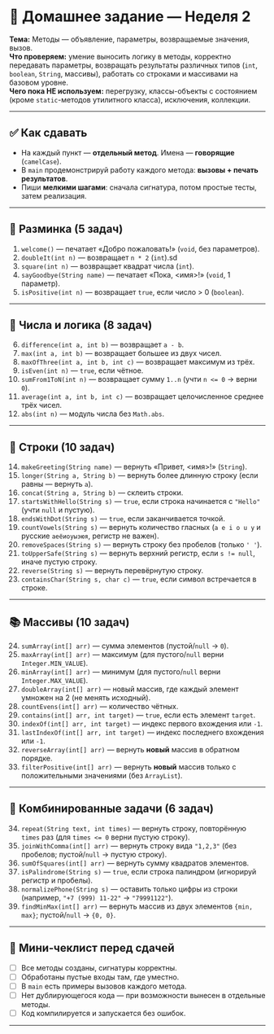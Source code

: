 # 🧪 Домашнее задание — Неделя 2

**Тема:** Методы — объявление, параметры, возвращаемые значения, вызов.  
**Что проверяем:** умение выносить логику в методы, корректно передавать параметры, возвращать результаты различных типов (`int`, `boolean`, `String`, массивы), работать со строками и массивами на базовом уровне.  
**Чего пока НЕ используем:** перегрузку, классы-объекты с состоянием (кроме `static`-методов утилитного класса), исключения, коллекции.

---

## ✅ Как сдавать

- На каждый пункт — **отдельный метод**. Имена — **говорящие** (`camelCase`).
- В `main` продемонстрируй работу каждого метода: **вызовы + печать результатов**.
- Пиши **мелкими шагами**: сначала сигнатура, потом простые тесты, затем реализация.

---

## 🎯 Разминка (5 задач)

1. `welcome()` — печатает «Добро пожаловать!» (`void`, без параметров).
2. `doubleIt(int n)` — возвращает `n * 2` (`int`).sd
3. `square(int n)` — возвращает квадрат числа (`int`).
4. `sayGoodbye(String name)` — печатает «Пока, <имя>!» (`void`, 1 параметр).
5. `isPositive(int n)` — возвращает `true`, если число > 0 (`boolean`).

---

## 🔢 Числа и логика (8 задач)

6. `difference(int a, int b)` — возвращает `a - b`.
7. `max(int a, int b)` — возвращает большее из двух чисел.
8. `maxOfThree(int a, int b, int c)` — возвращает максимум из трёх.
9. `isEven(int n)` — `true`, если чётное.
10. `sumFrom1ToN(int n)` — возвращает сумму `1..n` (учти `n <= 0` → верни `0`).
11. `average(int a, int b, int c)` — возвращает целочисленное среднее трёх чисел.
12. `abs(int n)` — модуль числа без `Math.abs`.

---

## 🧵 Строки (10 задач)

14. `makeGreeting(String name)` — вернуть «Привет, <имя>!» (`String`).
15. `longer(String a, String b)` — вернуть более длинную строку (если равны — вернуть `a`).
16. `concat(String a, String b)` — склеить строки.
17. `startsWithHello(String s)` — `true`, если строка начинается с `"Hello"` (учти `null` и пустую).
18. `endsWithDot(String s)` — `true`, если заканчивается точкой.
19. `countVowels(String s)` — вернуть количество гласных (`a e i o u y` и русские `аеёиоуыэюя`, регистр не важен).
20. `removeSpaces(String s)` — вернуть строку без пробелов (только `' '`).
21. `toUpperSafe(String s)` — вернуть верхний регистр, если `s != null`, иначе пустую строку.
22. `reverse(String s)` — вернуть перевёрнутую строку.
23. `containsChar(String s, char c)` — `true`, если символ встречается в строке.

---

## 📚 Массивы (10 задач)

24. `sumArray(int[] arr)` — сумма элементов (пустой/`null` → `0`).
25. `maxArray(int[] arr)` — максимум (для пустого/`null` верни `Integer.MIN_VALUE`).
26. `minArray(int[] arr)` — минимум (для пустого/`null` верни `Integer.MAX_VALUE`).
27. `doubleArray(int[] arr)` — новый массив, где каждый элемент умножен на 2 (не менять исходный).
28. `countEvens(int[] arr)` — количество чётных.
29. `contains(int[] arr, int target)` — `true`, если есть элемент `target`.
30. `indexOf(int[] arr, int target)` — индекс первого вхождения или `-1`.
31. `lastIndexOf(int[] arr, int target)` — индекс последнего вхождения или `-1`.
32. `reverseArray(int[] arr)` — вернуть **новый** массив в обратном порядке.
33. `filterPositive(int[] arr)` — вернуть **новый** массив только с положительными значениями (без `ArrayList`).

---

## 🧩 Комбинированные задачи (6 задач)

34. `repeat(String text, int times)` — вернуть строку, повторённую `times` раз (для `times <= 0` верни пустую строку).
35. `joinWithComma(int[] arr)` — вернуть строку вида `"1,2,3"` (без пробелов; пустой/`null` → пустую строку).
36. `sumOfSquares(int[] arr)` — вернуть сумму квадратов элементов.
37. `isPalindrome(String s)` — `true`, если строка палиндром (игнорируй регистр и пробелы).
38. `normalizePhone(String s)` — оставить только цифры из строки (например, `"+7 (999) 11-22"` → `"79991122"`).
39. `findMinMax(int[] arr)` — вернуть массив из двух элементов `{min, max}`; пустой/`null` → `{0, 0}`.

---

## 📝 Мини‑чеклист перед сдачей

- [ ] Все методы созданы, сигнатуры корректны.
- [ ] Обработаны пустые входы там, где уместно.
- [ ] В `main` есть примеры вызовов каждого метода.
- [ ] Нет дублирующегося кода — при возможности вынесен в отдельные методы.
- [ ] Код компилируется и запускается без ошибок.

---
